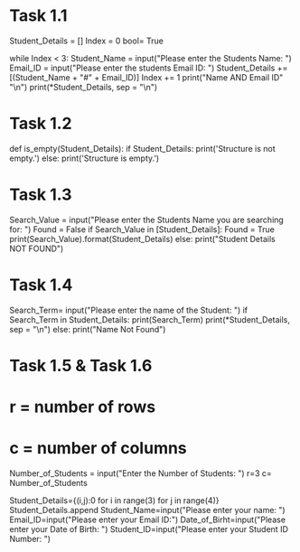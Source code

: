 # Task 1.1

Student_Details = []
Index = 0
bool= True

while Index < 3:
     Student_Name = input("Please enter the Students Name: ")
     Email_ID = input("Please enter the students Email ID: ")
     Student_Details += [(Student_Name + "#" + Email_ID)]
     Index += 1
print("Name AND Email ID" "\n")
print(*Student_Details, sep = "\n")

# Task 1.2

def is_empty(Student_Details):
    if Student_Details:
        print('Structure is not empty.')
    else:
        print('Structure is empty.')

# Task 1.3

Search_Value = input("Please enter the Students Name you are searching for: ")
Found = False
if Search_Value in [Student_Details]:
  Found = True
  print(Search_Value).format(Student_Details)
else:
  print("Student Details NOT FOUND")

# Task 1.4

Search_Term= input("Please enter the name of the Student: ")
if Search_Term in Student_Details:
   print(Search_Term)
   print(*Student_Details, sep = "\n")
else:
   print("Name Not Found")


# Task 1.5 & Task 1.6
# r = number of rows
# c = number of columns

Number_of_Students = input("Enter the Number of Students: ")
r=3
c= Number_of_Students

Student_Details={(i,j):0 for i in range(3) for j in range(4)}
Student_Details.append
Student_Name=input("Please enter your name: ")
Email_ID=input("Please enter your Email ID:")
Date_of_Birht=input("Please enter your Date of Birth: ")
Student_ID=input("Please enter your Student ID Number: ")
